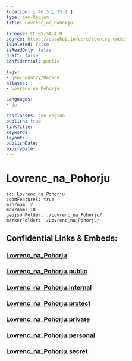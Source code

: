 ```yaml
---
location: [ 46.5 , 15.4 ] 
type: geo-Region
title: Lovrenc_na_Pohorju

license: CC BY-SA 4.0
source: https://datahub.io/core/country-codes
isDeleted: false
isReadOnly: false
draft: false
confidential: public

tags:
- geo/Country/Region
aliases:
- Lovrenc_na_Pohorju

Languages:
- de

cssclasses: geo-Region
publish: true
linkTitle: 
keywords: 
layout: 
publishDate: 
expiryDate: 
---
```


# Lovrenc_na_Pohorju

```leaflet
id: Lovrenc_na_Pohorju
zoomFeatures: true 
minZoom: 2 
maxZoom: 18
geojsonFolder: ./Lovrenc_na_Pohorju/
markerFolder: ./Lovrenc_na_Pohorju/
```


## Confidential Links & Embeds: 

### [Lovrenc_na_Pohorju](/_Standards/Earth/Continent/Europe/Europe~Central/Slovenia/Regions~Slovenia/Podravska/counties~Podravska/Lovrenc_na_Pohorju.md) 

### [Lovrenc_na_Pohorju.public](/_public/Earth/Continent/Europe/Europe~Central/Slovenia/Regions~Slovenia/Podravska/counties~Podravska/Lovrenc_na_Pohorju.public.md) 

### [Lovrenc_na_Pohorju.internal](/_internal/Earth/Continent/Europe/Europe~Central/Slovenia/Regions~Slovenia/Podravska/counties~Podravska/Lovrenc_na_Pohorju.internal.md) 

### [Lovrenc_na_Pohorju.protect](/_protect/Earth/Continent/Europe/Europe~Central/Slovenia/Regions~Slovenia/Podravska/counties~Podravska/Lovrenc_na_Pohorju.protect.md) 

### [Lovrenc_na_Pohorju.private](/_private/Earth/Continent/Europe/Europe~Central/Slovenia/Regions~Slovenia/Podravska/counties~Podravska/Lovrenc_na_Pohorju.private.md) 

### [Lovrenc_na_Pohorju.personal](/_personal/Earth/Continent/Europe/Europe~Central/Slovenia/Regions~Slovenia/Podravska/counties~Podravska/Lovrenc_na_Pohorju.personal.md) 

### [Lovrenc_na_Pohorju.secret](/_secret/Earth/Continent/Europe/Europe~Central/Slovenia/Regions~Slovenia/Podravska/counties~Podravska/Lovrenc_na_Pohorju.secret.md)

